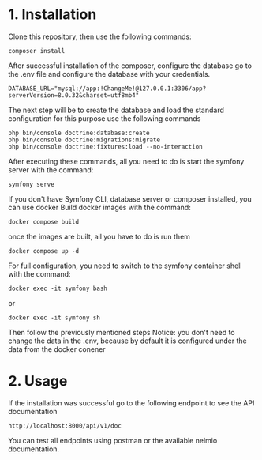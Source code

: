 
# 1. Installation
Clone this repository, then use the following commands:

```
composer install
```

After successful installation of the composer, configure the database
go to the .env file and configure the database with your credentials.
```
DATABASE_URL="mysql://app:!ChangeMe!@127.0.0.1:3306/app?serverVersion=8.0.32&charset=utf8mb4"
```

The next step will be to create the database and load the standard configuration for this purpose use the following commands
```
php bin/console doctrine:database:create
php bin/console doctrine:migrations:migrate
php bin/console doctrine:fixtures:load --no-interaction
```

After executing these commands, all you need to do is start the symfony server with the command:
```
symfony serve
```

If you don't have Symfony CLI, database server or composer installed, you can use docker
Build docker images with the command:
```
docker compose build
```

once the images are built, all you have to do is run them
```
docker compose up -d
```

For full configuration, you need to switch to the symfony container shell with the command:
```
docker exec -it symfony bash
```
or
```
docker exec -it symfony sh
```

Then follow the previously mentioned steps
Notice: you don't need to change the data in the .env, because by default it is configured under the data from the docker conener


# 2. Usage
If the installation was successful go to the following endpoint to see the API documentation
```
http://localhost:8000/api/v1/doc
```

You can test all endpoints using postman or the available nelmio documentation.